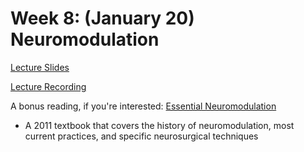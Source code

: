 # Week 8: (January 20) Neuromodulation

[Lecture Slides](https://github.com/neurotechuoft/Workshops/blob/master/intermediate_2020_2021/week_8_neuromodulation/week_8_neuromodulation.pdf)

[Lecture Recording](https://drive.google.com/file/d/1ELm2EbZnMWg4IYC7Ytf0WLhv6Y0a_KpQ/view?usp=sharing)

A bonus reading, if you're interested: [Essential Neuromodulation](https://sa1s3.patientpop.com/assets/docs/104498.pdf)
- A 2011 textbook that covers the history of neuromodulation, most current practices, and specific neurosurgical techniques

